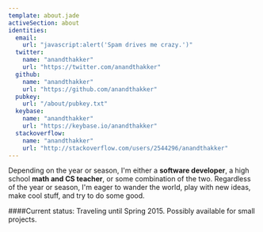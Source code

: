 ```yaml
---
template: about.jade
activeSection: about
identities: 
  email:
    url: "javascript:alert('Spam drives me crazy.')"
  twitter:
    name: "anandthakker"
    url: "https://twitter.com/anandthakker"
  github:
    name: "anandthakker"
    url: "https://github.com/anandthakker"
  pubkey:
    url: "/about/pubkey.txt"
  keybase:
    name: "anandthakker"
    url: "https://keybase.io/anandthakker"
  stackoverflow:
    name: "anandthakker"
    url: "http://stackoverflow.com/users/2544296/anandthakker"
---
```


Depending on the year or season, I'm either a **software developer**,
a high school **math and CS teacher**, or some combination of the two.
Regardless of the year or season, I'm eager to wander the world, play
with new ideas, make cool stuff, and try to do some good.

####Current status:
Traveling until Spring 2015.  Possibly available for small projects.
